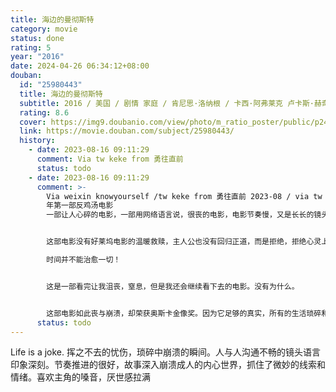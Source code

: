 ```yaml
---
title: 海边的曼彻斯特
category: movie
status: done
rating: 5
year: "2016"
date: 2024-04-26 06:34:12+08:00
douban:
  id: "25980443"
  title: 海边的曼彻斯特
  subtitle: 2016 / 美国 / 剧情 家庭 / 肯尼思·洛纳根 / 卡西·阿弗莱克 卢卡斯·赫奇斯
  rating: 8.6
  cover: https://img9.doubanio.com/view/photo/m_ratio_poster/public/p2421855655.jpg
  link: https://movie.douban.com/subject/25980443/
  history:
    - date: 2023-08-16 09:11:29
      comment: Via tw keke from 勇往直前
      status: todo
    - date: 2023-08-16 09:11:29
      comment: >-
        Via weixin knowyourself /tw keke from 勇往直前 2023-08 / via tw Zoey
        年第一部反鸡汤电影
        一部让人心碎的电影，一部用网络语言说，很丧的电影，电影节奏慢，又是长长的镜头，对话极少，像极了无声胜有声的一首散文诗。电影几乎没有激烈的冲突，也没有出人意料的反转，但是它与此刻当下产生共振。


        这部电影没有好莱坞电影的温暖救赎，主人公也没有回归正道，而是拒绝，拒绝心灵上的解脱，拒绝与自己的过去和解。

        时间并不能治愈一切！


        这是一部看完让我沮丧，窒息，但是我还会继续看下去的电影。没有为什么。


        这部电影如此丧与崩溃，却荣获奥斯卡金像奖。因为它足够的真实，所有的生活琐碎和生活悲伤的细节同时发生，产生了一种巨大的能量，那些打在心头的结，不必解开。 
      status: todo
---
```


Life is a joke. 挥之不去的忧伤，琐碎中崩溃的瞬间。人与人沟通不畅的镜头语言印象深刻。节奏推进的很好，故事深入崩溃成人的内心世界，抓住了微妙的线索和情绪。喜欢主角的嗓音，厌世感拉满
